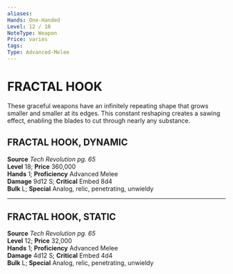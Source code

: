 ```yaml
---
aliases: 
Hands: One-Handed
Level: 12 / 18
NoteType: Weapon
Price: varies
tags: 
Type: Advanced-Melee
---
```

# FRACTAL HOOK
These graceful weapons have an infinitely repeating shape that grows smaller and smaller at its edges. This constant reshaping creates a sawing effect, enabling the blades to cut through nearly any substance.  

## FRACTAL HOOK, DYNAMIC

**Source** _Tech Revolution pg. 65_  
**Level** 18; **Price** 360,000  
**Hands** 1; **Proficiency** Advanced Melee  
**Damage** 9d12 S; **Critical** Embed 8d4  
**Bulk** L; **Special** Analog, relic, penetrating, unwieldy

---

## FRACTAL HOOK, STATIC

**Source** _Tech Revolution pg. 65_  
**Level** 12; **Price** 32,000  
**Hands** 1; **Proficiency** Advanced Melee  
**Damage** 4d12 S; **Critical** Embed 4d4  
**Bulk** L; **Special** Analog, relic, penetrating, unwieldy